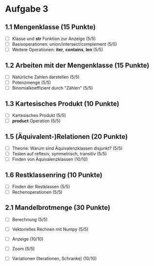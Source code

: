 # Aufgabe 3

## 1.1 Mengenklasse (15 Punkte)

* [ ]  Klasse und __str__ Funktion zur Anzeige (5/5)
* [ ]  Basisoperationen: union/intersect/complement (5/5)
* [ ]  Weitere Operationen: __iter__, __contains__, __len__ (5/5)

## 1.2 Arbeiten mit der Mengenklasse (15 Punkte)

* [ ]  Natürliche Zahlen darstellen (5/5)
* [ ]  Potenzmenge (5/5)
* [ ]  Binomialkoeffizient durch "Zählen" (5/5)

## 1.3 Kartesisches Produkt (10 Punkte)

* [ ] Kartesisches Produkt (5/5)
* [ ] __product__ Operation (5/5)

## 1.5 (Äquivalent-)Relationen (20 Punkte)

* [ ] Theorie: Warum sind Äquivalenzklassen disjunkt? (5/5)
* [ ] Testen auf reflexiv, symmetrisch, transitiv (5/5)
* [ ] Finden von Äquivalenzklassen (10/10)

## 1.6 Restklassenring (10 Punkte)

* [ ] Finden der Restklassen (5/5)
* [ ] Rechenoperationen (5/5)

## 2.1 Mandelbrotmenge (30 Punkte)

* [ ] Berechnung (5/5)
* [ ] Vektorielles Rechnen mit Numpy (5/5)
* [ ] Anzeige (10/10)
* [ ] Zoom (5/5)
* [ ] Variationen (Iterationen, Schranke) (10/10)

